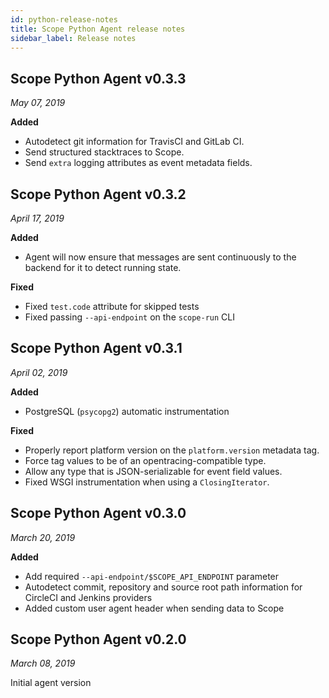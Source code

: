 ```yaml
---
id: python-release-notes
title: Scope Python Agent release notes
sidebar_label: Release notes
---
```



## Scope Python Agent v0.3.3

*May 07, 2019*

**Added**

- Autodetect git information for TravisCI and GitLab CI.
- Send structured stacktraces to Scope.
- Send `extra` logging attributes as event metadata fields.



## Scope Python Agent v0.3.2

*April 17, 2019*

**Added**

* Agent will now ensure that messages are sent continuously to the backend for it to detect running state.

**Fixed**

* Fixed `test.code` attribute for skipped tests
* Fixed passing `--api-endpoint` on the `scope-run` CLI


## Scope Python Agent v0.3.1

*April 02, 2019*

**Added**

* PostgreSQL (`psycopg2`) automatic instrumentation

**Fixed**

* Properly report platform version on the `platform.version` metadata tag.
* Force tag values to be of an opentracing-compatible type.
* Allow any type that is JSON-serializable for event field values.
* Fixed WSGI instrumentation when using a `ClosingIterator`.


## Scope Python Agent v0.3.0

*March 20, 2019*

**Added**

* Add required `--api-endpoint/$SCOPE_API_ENDPOINT` parameter
* Autodetect commit, repository and source root path information for CircleCI and Jenkins providers
* Added custom user agent header when sending data to Scope


## Scope Python Agent v0.2.0

*March 08, 2019*

Initial agent version




